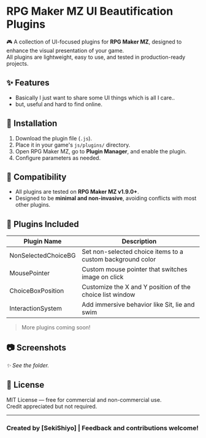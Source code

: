 # RPG Maker MZ UI Beautification Plugins

🎮 A collection of UI-focused plugins for **RPG Maker MZ**, designed to enhance the visual presentation of your game.  
All plugins are lightweight, easy to use, and tested in production-ready projects.

## ✨ Features

- Basically I just want to share some UI things which is all I care..
- but, useful and hard to find online.

## 📂 Installation

1. Download the plugin file (`.js`).
2. Place it in your game's `js/plugins/` directory.
3. Open RPG Maker MZ, go to **Plugin Manager**, and enable the plugin.
4. Configure parameters as needed.

## 🧪 Compatibility

- All plugins are tested on **RPG Maker MZ v1.9.0+**.
- Designed to be **minimal and non-invasive**, avoiding conflicts with most other plugins.

## 🔧 Plugins Included

| Plugin Name         | Description                                    |
|---------------------|------------------------------------------------|
| NonSelectedChoiceBG | Set non-selected choice items to a custom background color |
| MousePointer | Custom mouse pointer that switches image on click |
| ChoiceBoxPosition | Customize the X and Y position of the choice list window |
| InteractionSystem | Add immersive behavior like Sit, lie and swim |



> More plugins coming soon!

## 📷 Screenshots

_✨ See the folder._

## 📃 License

MIT License — free for commercial and non-commercial use.  
Credit appreciated but not required.

---

### Created by [SekiShiyo] | Feedback and contributions welcome!
